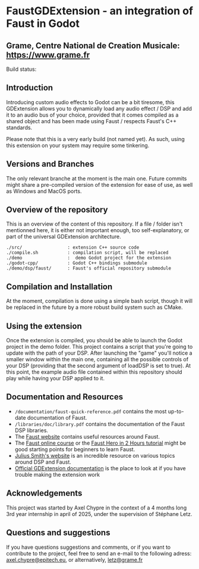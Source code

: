 # FaustGDExtension - an integration of Faust in Godot

## Grame, Centre National de Creation Musicale: <https://www.grame.fr>

Build status: 

## Introduction

Introducing custom audio effects to Godot can be a bit tiresome, this GDExtension allows you to dynamically load any audio effect / DSP and add it to an audio bus of your choice, provided that it comes compiled as a shared object and has been made using Faust / respects Faust's C++ standards.

Please note that this is a very early build (not named yet). As such, using this extension on your system may require some tinkering.

## Versions and Branches

The only relevant branche at the moment is the main one. Future commits might share a pre-compiled version of the extension for ease of use, as well as Windows and MacOS ports.

## Overview of the repository

This is an overview of the content of this repository. If a file / folder isn't mentionned here, it is either not important enough, too self-explanatory, or part of the universal GDExtension architecture.

	./src/                 : extension C++ source code
	./compile.sh           : compilation script, will be replaced
	./demo                 :  demo Godot project for the extension
	./godot-cpp/           : Godot C++ bindings submodule
    ./demo/dsp/faust/      : Faust's official repository submodule


## Compilation and Installation

At the moment, compilation is done using a simple bash script, though it will be replaced in the future by a more robust build system such as CMake.

## Using the extension

Once the extension is compiled, you should be able to launch the Godot project in the demo folder. This project contains a script that you're going to update with the path of your DSP. After launching the "game" you'll notice a smaller window within the main one, containing all the possible controls of your DSP (providing that the second argument of loadDSP is set to true). At this point, the example audio file contained within this repository should play while having your DSP applied to it.

## Documentation and Resources

* `/documentation/faust-quick-reference.pdf` contains the most up-to-date documentation of Faust.
* `/libraries/doc/library.pdf` contains the documentation of the Faust DSP libraries.
* The [Faust website](https://faust.grame.fr) contains useful resources around Faust.
* The [Faust online course](https://ccrma.stanford.edu/~rmichon/faustWorkshops/course2015/) or the [Faust Hero in 2 Hours tutorial](https://ccrma.stanford.edu/~rmichon/faustTutorials/#faust-hero-in-2-hours) might be good starting points for beginners to learn Faust.
* [Julius Smith's website](https://ccrma.stanford.edu/~jos) is an incredible resource on various topics around DSP and Faust.
* [Official GDExtension documentation](https://docs.godotengine.org/fr/4.x/tutorials/scripting/gdextension/index.html) is the place to look at if you have trouble making the extension work

## Acknowledgements

This project was started by Axel Chypre in the context of a 4 months long 3rd year internship in april of 2025, under the supervision of Stéphane Letz.

## Questions and suggestions

If you have questions suggestions and comments, or if you want to
contribute to the project, feel free to send an e-mail to the following adress:
axel.chypre@epitech.eu, or alternatively, letz@grame.fr
